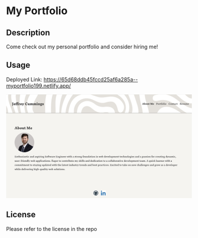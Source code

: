 # My Portfolio

## Description

Come check out my personal portfolio and consider hiring me!

## Usage

Deployed Link: https://65d68ddb45fccd25af6a285a--myportfolio199.netlify.app/ 

![alt text](./src/assets/pfp1.jpeg)



## License

Please refer to the license in the repo